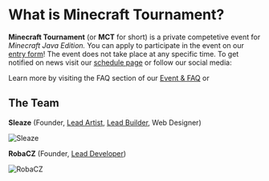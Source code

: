 # What is Minecraft Tournament?
**Minecraft Tournament** (or **MCT** for short) is a private competetive event for _Minecraft Java Edition._ You can apply to participate in the event on our [entry form](https://Minecraft-Tournament.github.io/participate)! The event does not take place at any specific time. To get notified on news visit our [schedule page](https://Minecraft-Tournament.github.io/schedule) or follow our social media: 
[](https://twitter.com/MCT_Tournament)

Learn more by visiting the FAQ section of our [Event & FAQ](https://Minecraft-Tournament.github.io/event) or 
<br>

## The Team

**Sleaze** (Founder, [Lead Artist](https://github.com/orgs/Minecraft-Tournament/teams/artists), [Lead Builder](https://github.com/orgs/Minecraft-Tournament/teams/builders), Web Designer)

![Sleaze](https://minotar.net/helm/MineralWarrior/48.png)


**RobaCZ** (Founder, [Lead Developer](https://github.com/orgs/Minecraft-Tournament/teams/developers))

![RobaCZ](https://minotar.net/helm/RobaCZ/48.png)

